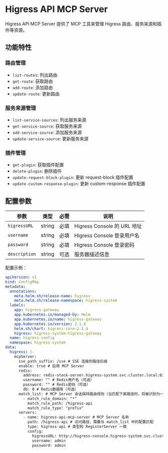 # Higress API MCP Server

Higress API MCP Server 提供了 MCP 工具来管理 Higress 路由、服务来源和插件等资源。

## 功能特性

### 路由管理
- `list-routes`: 列出路由
- `get-route`: 获取路由
- `add-route`: 添加路由
- `update-route`: 更新路由

### 服务来源管理
- `list-service-sources`: 列出服务来源
- `get-service-source`: 获取服务来源
- `add-service-source`: 添加服务来源
- `update-service-source`: 更新服务来源

### 插件管理
- `get-plugin`: 获取插件配置
- `delete-plugin`: 删除插件
- `update-request-block-plugin`: 更新 request-block 插件配置
- `update-custom-response-plugin`: 更新 custom-response 插件配置

## 配置参数

| 参数 | 类型 | 必需 | 说明 |
|------|------|------|------|
| `higressURL` | string | 必填 | Higress Console 的 URL 地址 |
| `username` | string | 必填 | Higress Console 登录用户名 |
| `password` | string | 必填 | Higress Console 登录密码 |
| `description` | string | 可选 | 服务器描述信息 |

配置示例：

```yaml
apiVersion: v1
kind: ConfigMap
metadata:
  annotations:
    meta.helm.sh/release-name: higress
    meta.helm.sh/release-namespace: higress-system
  labels:
    app: higress-gateway
    app.kubernetes.io/managed-by: Helm
    app.kubernetes.io/name: higress-gateway
    app.kubernetes.io/version: 2.1.4
    helm.sh/chart: higress-core-2.1.4
    higress: higress-system-higress-gateway
  name: higress-config
  namespace: higress-system
data:
  higress: |-
    mcpServer:
      sse_path_suffix: /sse # SSE 连接的路径后缀
      enable: true # 启用 MCP Server
      redis:
        address: redis-stack-server.higress-system.svc.cluster.local:6379 # Redis服务地址
        username: "" # Redis用户名（可选）
        password: "" # Redis密码（可选）
        db: 0 # Redis数据库（可选）
      match_list: # MCP Server 会话保持路由规则（当匹配下面路径时，将被识别为一个 MCP 会话，通过 SSE 等机制进行会话保持）
        - match_rule_domain: "*"
          match_rule_path: /higress-api
          match_rule_type: "prefix"
      servers:
        - name: higress-api-mcp-server # MCP Server 名称
          path: /higress-api # 访问路径，需要与 match_list 中的配置匹配
          type: higress-api # 类型和 RegisterServer 一致
          config:
            higressURL: http://higress-console.higress-system.svc.cluster.local:8080
            username: admin
            password: admin
```
